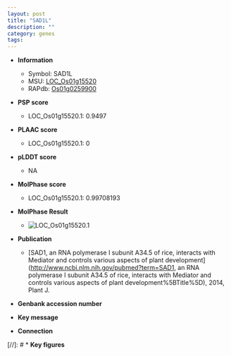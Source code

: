 ```yaml
---
layout: post
title: "SAD1L"
description: ""
category: genes
tags: 
---
```


* **Information**  
    + Symbol: SAD1L  
    + MSU: [LOC_Os01g15520](http://rice.plantbiology.msu.edu/cgi-bin/ORF_infopage.cgi?orf=LOC_Os01g15520)  
    + RAPdb: [Os01g0259900](http://rapdb.dna.affrc.go.jp/viewer/gbrowse_details/irgsp1?name=Os01g0259900)  

* **PSP score**  
    + LOC_Os01g15520.1: 0.9497 

* **PLAAC score**  
    + LOC_Os01g15520.1: 0 

* **pLDDT score**
    + NA


* **MolPhase score**
    + LOC_Os01g15520.1: 0.99708193

* **MolPhase Result**
    + ![LOC_Os01g15520.1](https://304243504.github.io/Pictures/LOC_Os01g/LOC_Os01g15520.1.png)

* **Publication**  
    + [SAD1, an RNA polymerase I subunit A34.5 of rice, interacts with Mediator and controls various aspects of plant development](http://www.ncbi.nlm.nih.gov/pubmed?term=SAD1, an RNA polymerase I subunit A34.5 of rice, interacts with Mediator and controls various aspects of plant development%5BTitle%5D), 2014, Plant J.

* **Genbank accession number**  

* **Key message**  

* **Connection**  

[//]: # * **Key figures**  


